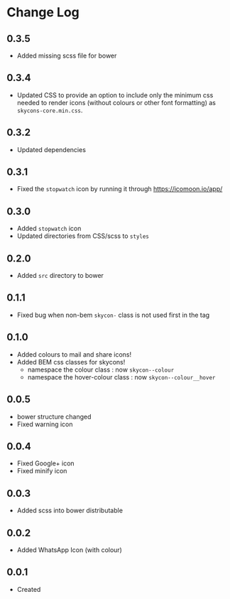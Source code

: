 # Change Log

## 0.3.5

  * Added missing scss file for bower

## 0.3.4

  * Updated CSS to provide an option to include only the minimum css needed to render icons (without colours or other font formatting) as `skycons-core.min.css`.

## 0.3.2

  * Updated dependencies

## 0.3.1

  * Fixed the `stopwatch` icon by running it through https://icomoon.io/app/

## 0.3.0

  * Added `stopwatch` icon
  * Updated directories from CSS/scss to `styles`

## 0.2.0

  * Added `src` directory to bower

## 0.1.1

  * Fixed bug when non-bem `skycon-` class is not used first in the tag

## 0.1.0

  * Added colours to mail and share icons!
  * Added BEM css classes for skycons!
    * namespace the colour class : now `skycon--colour`
    * namespace the hover-colour class : now `skycon--colour__hover`

## 0.0.5

  * bower structure changed
  * Fixed warning icon
  
## 0.0.4

  * Fixed Google+ icon
  * Fixed minify icon
  
## 0.0.3

  * Added scss into bower distributable
  
## 0.0.2

  * Added WhatsApp Icon (with colour)
  
## 0.0.1

  * Created
